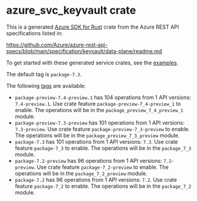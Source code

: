 # azure_svc_keyvault crate

This is a generated [Azure SDK for Rust](https://github.com/Azure/azure-sdk-for-rust) crate from the Azure REST API specifications listed in:

https://github.com/Azure/azure-rest-api-specs/blob/main/specification/keyvault/data-plane/readme.md

To get started with these generated service crates, see the [examples](https://github.com/Azure/azure-sdk-for-rust/blob/main/services/README.md#examples).

The default tag is `package-7.3`.

The following [tags](https://github.com/Azure/azure-sdk-for-rust/blob/main/services/tags.md) are available:

- `package-preview-7.4-preview.1` has 104 operations from 1 API versions: `7.4-preview.1`. Use crate feature `package-preview-7_4-preview_1` to enable. The operations will be in the `package_preview_7_4_preview_1` module.
- `package-preview-7.3-preview` has 101 operations from 1 API versions: `7.3-preview`. Use crate feature `package-preview-7_3-preview` to enable. The operations will be in the `package_preview_7_3_preview` module.
- `package-7.3` has 101 operations from 1 API versions: `7.3`. Use crate feature `package-7_3` to enable. The operations will be in the `package_7_3` module.
- `package-7.2-preview` has 96 operations from 1 API versions: `7.2-preview`. Use crate feature `package-7_2-preview` to enable. The operations will be in the `package_7_2_preview` module.
- `package-7.2` has 96 operations from 1 API versions: `7.2`. Use crate feature `package-7_2` to enable. The operations will be in the `package_7_2` module.